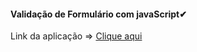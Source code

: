 #### Validação de Formulário com javaScript✔


<p>Link da aplicação => <a href="https://viniciussilver.github.io/form_javaScript/">Clique aqui</a></p>
